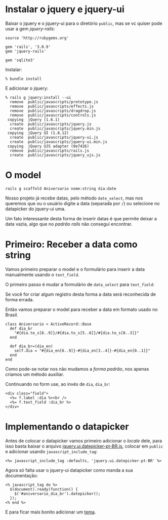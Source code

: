 # Instalar o jquery e jquery-ui

Baixar o jquery e o jquery-ui para o diretório ``public``, mas se vc quiser
pode usar a gem *jquery-rails*:

    source 'http://rubygems.org'

    gem 'rails', '3.0.9'
    gem 'jquery-rails'

    gem 'sqlite3'

Instalar:

    % bundle install

E adicionar o jquery:

    % rails g jquery:install --ui
      remove  public/javascripts/prototype.js
      remove  public/javascripts/effects.js
      remove  public/javascripts/dragdrop.js
      remove  public/javascripts/controls.js
     copying  jQuery (1.6.1)
      create  public/javascripts/jquery.js
      create  public/javascripts/jquery.min.js
     copying  jQuery UI (1.8.12)
      create  public/javascripts/jquery-ui.js
      create  public/javascripts/jquery-ui.min.js
     copying  jQuery UJS adapter (0e7426)
      remove  public/javascripts/rails.js
      create  public/javascripts/jquery_ujs.js

# O model

    rails g scaffold Aniversario nome:string dia:date

Nosso projeto já recebe datas, pelo método `date_select`, mas nos queremos que ou o usuário digite a data (separada por `/`) ou selecione no datapicker do jquery-ui uma.

Um fato interessante desta forma de inserir datas é que permite deixar a
data vazia, algo que no *padrão rails* não consegui encontrar.

# Primeiro: Receber a data como string

Vamos primeiro preparar o model e o formulário para inserir a data
manualmente usando o `text_field`.

O primeiro passo é mudar a formulário de `data_select` para `text_field`:

Se você for criar algum registro desta forma a data será reconhecida de
forma errada.

Então vamos preparar o model para receber a data em formato usado no
Brasil.

    class Aniversario < ActiveRecord::Base
      def dia_br
        "#{dia.to_s[8..9]}/#{dia.to_s[5..6]}/#{dia.to_s[0..3]}"
      end

      def dia_br=(dia_en)
        self.dia = "#{dia_en[6..9]}-#{dia_en[3..4]}-#{dia_en[0..1]}"
      end
    end

Como pode-se notar nos não mudamos a *forma padrão*, nos apenas criamos um
método auxiliar.

Continuando no form use, ao invés de `dia`, `dia_br`:

    <div class="field">
      <%= f.label :dia %><br />
      <%= f.text_field :dia_br %>
    </div>

# Implementando o datapicker

Antes de colocar o datapicker vamos primeiro adicionar o *locale* dele,
para isso basta baixar o arquivo
[jquery.ui.datepicker-pt-BR.js](http://jqueryui.com/ui/i18n/jquery.ui.datepicker-pt-BR.js), colocar em `public` e adicionar usando
``javascript_include_tag``:

    <%= javascript_include_tag :defaults, 'jquery.ui.datepicker-pt-BR' %>

Agora só falta usar o jquery-ui datapicker como manda a sua documentação:

    <% javascript_tag do %>
      $(document).ready(function() {
        $('#aniversario_dia_br').datepicker();
      });
    <% end %>

E para ficar mais bonito adicionar um [tema](http://ajax.googleapis.com/ajax/libs/jqueryui/1.8.16/themes/base/jquery-ui.css).
